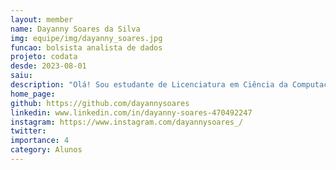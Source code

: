 ```yaml
---
layout: member
name: Dayanny Soares da Silva
img: equipe/img/dayanny_soares.jpg
funcao: bolsista analista de dados
projeto: codata
desde: 2023-08-01
saiu: 
description: "Olá! Sou estudante de Licenciatura em Ciência da Computação (LCC) na Universidade Federal da Paraíba (UFPB) - Campus IV, e a Ciência de Dados me escolheu. Atualmente faço parte do AYTY cooperando com a empresa CODATA na área de Análise de Dados."
home_page: 
github: https://github.com/dayannysoares
linkedin: www.linkedin.com/in/dayanny-soares-470492247
instagram: https://www.instagram.com/dayannysoares_/
twitter: 
importance: 4
category: Alunos
---
```

